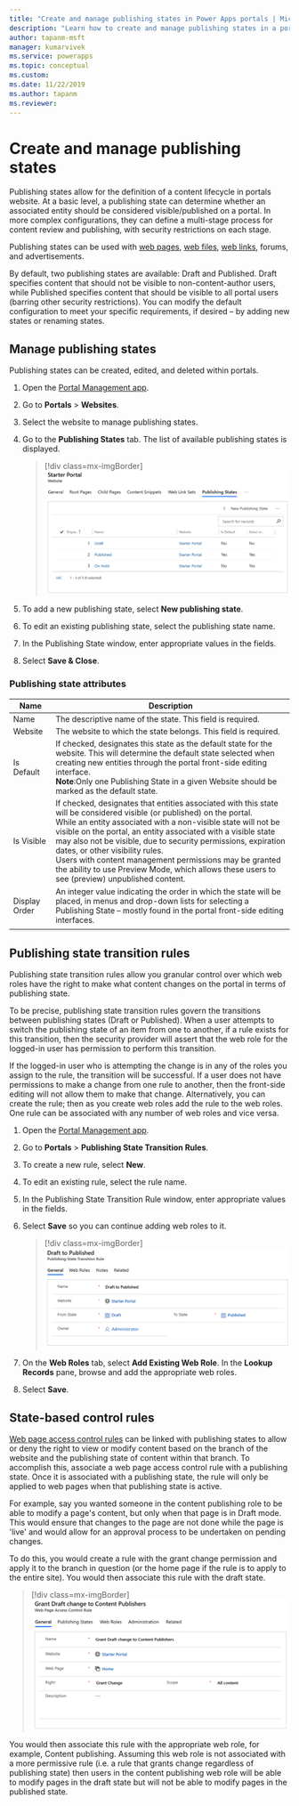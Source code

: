 ```yaml
---
title: "Create and manage publishing states in Power Apps portals | MicrosoftDocs"
description: "Learn how to create and manage publishing states in a portal."
author: tapanm-msft
manager: kumarvivek
ms.service: powerapps
ms.topic: conceptual
ms.custom: 
ms.date: 11/22/2019
ms.author: tapanm
ms.reviewer:
---
```


# Create and manage publishing states

Publishing states allow for the definition of a content lifecycle in portals website. At a basic level, a publishing state can determine whether an associated entity should be considered visible/published on a portal. In more complex configurations, they can define a multi-stage process for content review and publishing, with security restrictions on each stage.

Publishing states can be used with [web pages](web-page.md), [web files](web-files.md), [web links](manage-web-links.md), forums, and advertisements.

By default, two publishing states are available: Draft and Published. Draft specifies content that should not be visible to non-content-author users, while Published specifies content that should be visible to all portal users (barring other security restrictions). You can modify the default configuration to meet your specific requirements, if desired – by adding new states or renaming states.

## Manage publishing states

Publishing states can be created, edited, and deleted within portals.

1. Open the [Portal Management app](configure-portal.md).

2. Go to **Portals** > **Websites**.

3. Select the website to manage publishing states.

4. Go to the **Publishing States** tab. The list of available publishing states is displayed.

    > [!div class=mx-imgBorder]
    > ![Manage publishing states](../media/publishing-states.png "Manage publishing states")

5. To add a new publishing state, select **New publishing state**.

6. To edit an existing publishing state, select the publishing state name.

7. In the Publishing State window, enter appropriate values in the fields.

8. Select **Save & Close**.


### Publishing state attributes

|Name|Description|
|-----|--------|
|Name|The descriptive name of the state. This field is required.|
|Website|The website to which the state belongs. This field is required.|
|Is Default|If checked, designates this state as the default state for the website. This will determine the default state selected when creating new entities through the portal front-side editing interface.<br>**Note**:Only one Publishing State in a given Website should be marked as the default state.|
|Is Visible|If checked, designates that entities associated with this state will be considered visible (or published) on the portal.<br>While an entity associated with a non-visible state will not be visible on the portal, an entity associated with a visible state may also not be visible, due to security permissions, expiration dates, or other visibility rules.<br>Users with content management permissions may be granted the ability to use Preview Mode, which allows these users to see (preview) unpublished content.|
|Display Order|An integer value indicating the order in which the state will be placed, in menus and drop-down lists for selecting a Publishing State – mostly found in the portal front-side editing interfaces.|
|||

## Publishing state transition rules

Publishing state transition rules allow you granular control over which web roles have the right to make what content changes on the portal in terms of publishing state.

To be precise, publishing state transition rules govern the transitions between publishing states (Draft or Published). When a user attempts to switch the publishing state of an item from one to another, if a rule exists for this transition, then the security provider will assert that the web role for the logged-in user has permission to perform this transition.

If the logged-in user who is attempting the change is in any of the roles you assign to the rule, the transition will be successful. If a user does not have permissions to make a change from one rule to another, then the front-side editing will not allow them to make that change. Alternatively, you can create the rule; then as you create web roles add the rule to the web roles. One rule can be associated with any number of web roles and vice versa.

1. Open the [Portal Management app](configure-portal.md).

2. Go to **Portals** > **Publishing State Transition Rules**.

3. To create a new rule, select **New**.

4. To edit an existing rule, select the rule name.

5. In the Publishing State Transition Rule window, enter appropriate values in the fields.

6. Select **Save** so you can continue adding web roles to it.

    > [!div class=mx-imgBorder]
    > ![Create publishing state transition rule](../media/publishing-state-transition-rule.png "Create publishing state transition rule")

7. On the **Web Roles** tab, select **Add Existing Web Role**. In the **Lookup Records** pane, browse and add the appropriate web roles.

8. Select **Save**.

## State-based control rules

[Web page access control rules](webpage-access-control.md) can be linked with publishing states to allow or deny the right to view or modify content based on the branch of the website and the publishing state of content within that branch. To accomplish this, associate a web page access control rule with a publishing state. Once it is associated with a publishing state, the rule will only be applied to web pages when that publishing state is active.

For example, say you wanted someone in the content publishing role to be able to modify a page's content, but only when that page is in Draft mode.  This would ensure that changes to the page are not done while the page is 'live' and would allow for an approval process to be undertaken on pending changes.

To do this, you would create a rule with the grant change permission and apply it to the branch in question (or the home page if the rule is to apply to the entire site). You would then associate this rule with the draft state.

> [!div class=mx-imgBorder]
> ![Create state-based control rule](../media/state-based-control-rule.png "Create state-based control rule")

You would then associate this rule with the appropriate web role, for example, Content publishing. Assuming this web role is not associated with a more permissive rule (i.e. a rule that grants change regardless of publishing state) then users in the content publishing web role will be able to modify pages in the draft state but will not be able to modify pages in the published state.
